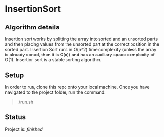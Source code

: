 # InsertionSort

## Algorithm details

Insertion sort works by splitting the array into sorted and an unsorted parts and then placing values from the unsorted part at the correct position in the sorted part. Insertion Sort runs in O(n^2) time complexity (unless the array is already sorted, then it is O(n)) and has an auxiliary space complexity of O(1). Insertion sort is a stable sorting algorithm.

## Setup

In order to run, clone this repo onto your local machine. Once you have navigated to the project folder, run the command:

> ./run.sh

## Status

Project is: _finished_
